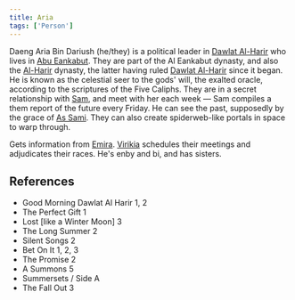```yaml
---
title: Aria
tags: ['Person']
---
```

Daeng Aria Bin Dariush (he/they) is a political leader in [Dawlat Al-Harir](/_wiki/dawlat-al-harir.md) who lives in [Abu Eankabut](/_wiki/abu-eankabut.md). They are part of the Al Eankabut dynasty, and also the [Al-Harir](/_wiki/al-harir.md) dynasty, the latter having ruled [Dawlat Al-Harir](/_wiki/dawlat-al-harir.md) since it began.
He is known as the celestial seer to the gods' will, the exalted oracle, according to the scriptures of the Five Caliphs. They are in a secret relationship with [Sam](/_wiki/sam.md), and meet with her each week — Sam compiles a them report of the future every Friday. He can see the past, supposedly by the grace of [As Sami](/_wiki/as-sami.md). They can also create spiderweb-like portals in space to warp through.

Gets information from [Emira](/_wiki/emira.md). [Virikia](/_wiki/virikia.md) schedules their meetings and adjudicates their races.
He's enby and bi, and has sisters.
## References
- Good Morning Dawlat Al Harir 1, 2
- The Perfect Gift 1
- Lost \[like a Winter Moon\] 3
- The Long Summer 2
- Silent Songs 2
- Bet On It 1, 2, 3
- The Promise 2
- A Summons 5
- Summersets / Side A
- The Fall Out 3
